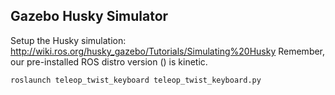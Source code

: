 ## Gazebo Husky Simulator

Setup the Husky simulation:
http://wiki.ros.org/husky_gazebo/Tutorials/Simulating%20Husky
Remember, our pre-installed ROS distro version (<distro>) is kinetic.

```
roslaunch teleop_twist_keyboard teleop_twist_keyboard.py
```